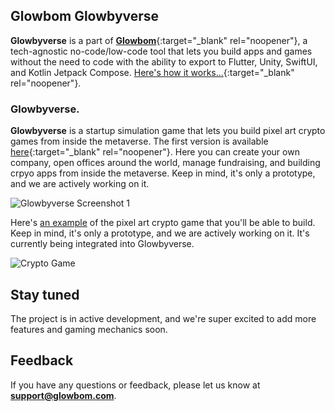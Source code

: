 ## Glowbom Glowbyverse

**Glowbyverse** is a part of [**Glowbom**](https://glowbom.com/){:target="_blank" rel="noopener"}, a tech-agnostic no-code/low-code tool that lets you build apps and games without the need to code with the ability to export to Flutter, Unity, SwiftUI, and Kotlin Jetpack Compose. [Here's how it works...](https://www.youtube.com/watch?v=nEnlP_f0jG4){:target="_blank" rel="noopener"}.
 
### Glowbyverse.

**Glowbyverse** is a startup simulation game that lets you build pixel art crypto games from inside the metaverse. The first version is available [here](https://glowbyverse.netlify.app/){:target="_blank" rel="noopener"}. Here you can create your own company, open offices around the world, manage fundraising, and building crpyo apps from inside the metaverse. Keep in mind, it's only a prototype, and we are actively working on it.

![Glowbyverse Screenshot 1](https://user-images.githubusercontent.com/2455891/203461878-ab821d25-758b-4dda-908f-b8408ada7e27.jpg)

Here's [an example](https://crypto-journey.netlify.app/) of the pixel art crypto game that you'll be able to build. Keep in mind, it's only a prototype, and we are actively working on it. It's currently being integrated into Glowbyverse.

![Crypto Game](https://user-images.githubusercontent.com/2455891/203461871-0d693506-bed3-4f93-a968-ceb3115d053e.jpg)

## Stay tuned

The project is in active development, and we're super excited to add more features and gaming mechanics soon.

## Feedback

If you have any questions or feedback, please let us know at **support@glowbom.com**.
